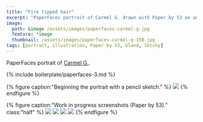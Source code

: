 ```yaml
---
title: "Fire tipped hair"
excerpt: "PaperFaces portrait of Carmel G. drawn with Paper by 53 on an iPad."
image: 
  path: &image /assets/images/paperfaces-carmel-g.jpg 
  feature: *image
  thumbnail: /assets/images/paperfaces-carmel-g-150.jpg
tags: [portrait, illustration, Paper by 53, blend, Sktchy]
---
```


PaperFaces portrait of [Carmel G.](http://sktchy.com/uViYnH).

{% include boilerplate/paperfaces-3.md %}

{% figure caption:"Beginning the portrait with a pencil sketch." %}
[![](/assets/images/paperfaces-carmel-g-process-1-750.jpg)](/assets/images/paperfaces-carmel-g-process-1-lg.jpg)
{% endfigure %}

{% figure caption:"Work in progress screenshots (Paper by 53)." class:"half" %}
[![](/assets/images/paperfaces-carmel-g-process-2-600.jpg)](/assets/images/paperfaces-carmel-g-process-2-lg.jpg)
[![](/assets/images/paperfaces-carmel-g-process-3-600.jpg)](/assets/images/paperfaces-carmel-g-process-3-lg.jpg)
[![](/assets/images/paperfaces-carmel-g-process-4-600.jpg)](/assets/images/paperfaces-carmel-g-process-4-lg.jpg)
[![](/assets/images/paperfaces-carmel-g-process-5-600.jpg)](/assets/images/paperfaces-carmel-g-process-5-lg.jpg)
{% endfigure %}
